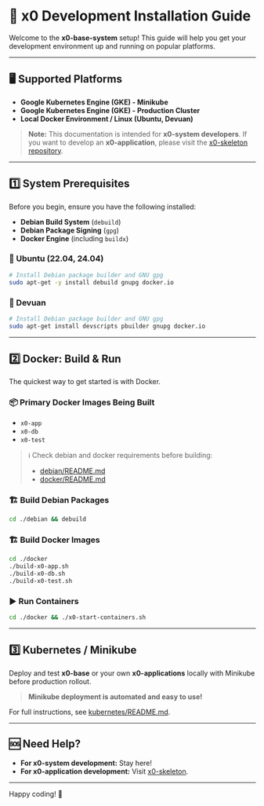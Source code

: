 # 🚀 x0 Development Installation Guide

Welcome to the **x0-base-system** setup!
This guide will help you get your development environment up and running on popular platforms.

---

## 🖥️ Supported Platforms

- **Google Kubernetes Engine (GKE) - Minikube**
- **Google Kubernetes Engine (GKE) - Production Cluster**
- **Local Docker Environment / Linux (Ubuntu, Devuan)**

> **Note:**
> This documentation is intended for **x0-system developers**.
> If you want to develop an **x0-application**, please visit the [x0-skeleton repository](https://github.com/WEBcodeX1/x0-skeleton/).

---

## 1️⃣ System Prerequisites

Before you begin, ensure you have the following installed:

- **Debian Build System** (`debuild`)
- **Debian Package Signing** (`gpg`)
- **Docker Engine** (including `buildx`)

### 🐧 Ubuntu (22.04, 24.04)

```bash
# Install Debian package builder and GNU gpg
sudo apt-get -y install debuild gnupg docker.io
```

### 🐧 Devuan

```bash
# Install Debian package builder and GNU gpg
sudo apt-get install devscripts pbuilder gnupg docker.io
```

---

## 2️⃣ Docker: Build & Run

The quickest way to get started is with Docker.

### 📦 Primary Docker Images Being Built

- `x0-app`
- `x0-db`
- `x0-test`

> ℹ️ Check debian and docker requirements before building:
> - [debian/README.md](./debian/README.md)
> - [docker/README.md](./docker/README.md)

### 🏗️ Build Debian Packages

```bash
cd ./debian && debuild
```

### 🏗️ Build Docker Images

```bash
cd ./docker
./build-x0-app.sh
./build-x0-db.sh
./build-x0-test.sh
```

### ▶️ Run Containers

```bash
cd ./docker && ./x0-start-containers.sh
```

---

## 3️⃣ Kubernetes / Minikube

Deploy and test **x0-base** or your own **x0-applications** locally with Minikube before production rollout.

> **Minikube deployment is automated and easy to use!**

For full instructions, see [kubernetes/README.md](./kubernetes/README.md).

---

## 🆘 Need Help?

- **For x0-system development:** Stay here!
- **For x0-application development:** Visit [x0-skeleton](https://github.com/WEBcodeX1/x0-skeleton/).

---

Happy coding! 🎉
